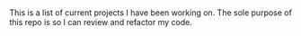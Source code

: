 # 
This is a list of current projects I have been working on. The sole purpose of this repo is so I can review and refactor my code.
